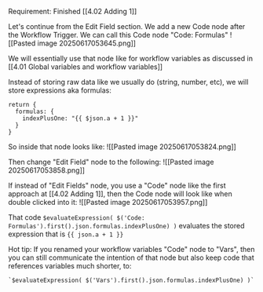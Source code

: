 Requirement: Finished [[4.02 Adding 1]]

Let's continue from the Edit Field section. We add a new Code node after the Workflow Trigger. We can call this Code node "Code: Formulas"
![[Pasted image 20250617053645.png]]

We will essentially use that node like for workflow variables as discussed in [[4.01 Global variables and workflow variables]]

Instead of storing raw data like we usually do (string, number, etc), we will store expressions aka formulas:
```
return {
  formulas: {
    indexPlusOne: "{{ $json.a + 1 }}"
  }
}
```

So inside that node looks like:
![[Pasted image 20250617053824.png]]

Then change "Edit Field" node to the following:
![[Pasted image 20250617053858.png]]

If instead of "Edit Fields" node, you use a "Code" node like the first approach at [[4.02 Adding 1]], then the Code node will look like when double clicked into it:
![[Pasted image 20250617053957.png]]

That code `$evaluateExpression( $('Code: Formulas').first().json.formulas.indexPlusOne) )` evaluates the stored expression that is `{{ json.a + 1 }}`

Hot tip: If you renamed your workflow variables "Code" node to "Vars", then you can still communicate the intention of that node but also keep code that references variables much shorter, to:
```
`$evaluateExpression( $('Vars').first().json.formulas.indexPlusOne) )`
```